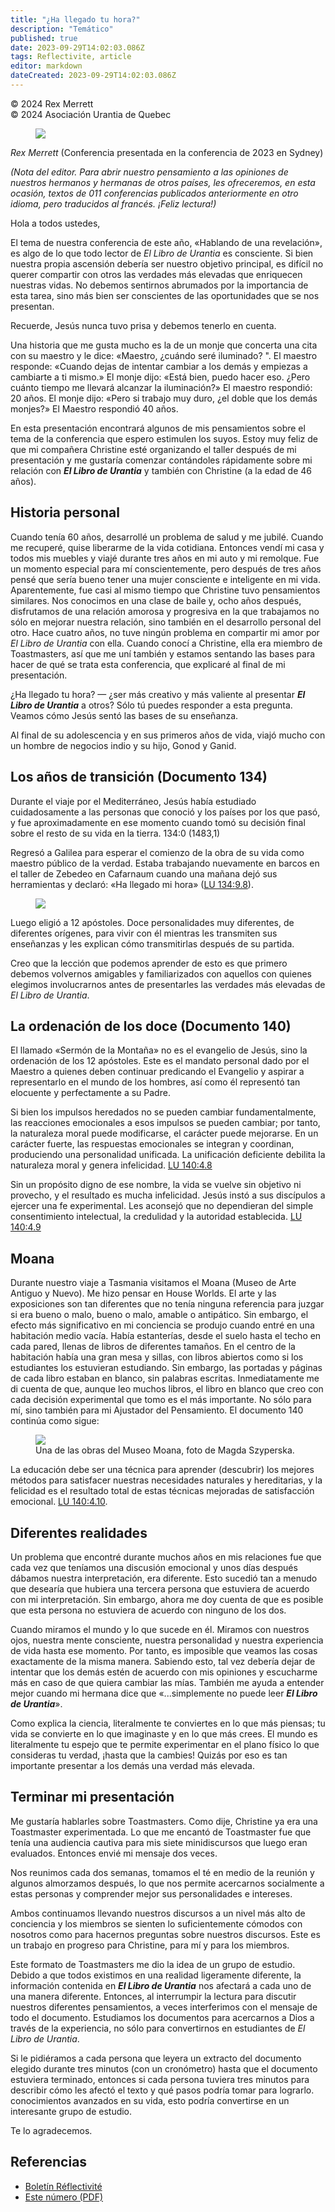 ```yaml
---
title: "¿Ha llegado tu hora?"
description: "Temático"
published: true
date: 2023-09-29T14:02:03.086Z
tags: Reflectivite, article
editor: markdown
dateCreated: 2023-09-29T14:02:03.086Z
---
```


<p class="v-card v-sheet theme--light grey lighten-3 px-2">© 2024 Rex Merrett<br>© 2024 Asociación Urantia de Quebec</p>


<figure id="Figure_1" class="image urantiapedia image-style-align-left">
<img src="/image/article/Reflectivite/Rex_Merett.jpg">
</figure>

_Rex Merrett_
(Conferencia presentada en la conferencia de 2023 en Sydney)

_(Nota del editor. Para abrir nuestro pensamiento a las opiniones de nuestros hermanos y hermanas de otros países, les ofreceremos, en esta ocasión, textos de 011 conferencias publicados anteriormente en otro idioma, pero traducidos al francés. ¡Feliz lectura!)_
<br style="clear:both;"/>

Hola a todos ustedes,

El tema de nuestra conferencia de este año, «Hablando de una revelación», es algo de lo que todo lector de _El Libro de Urantia_ es consciente. Si bien nuestra propia ascensión debería ser nuestro objetivo principal, es difícil no querer compartir con otros las verdades más elevadas que enriquecen nuestras vidas. No debemos sentirnos abrumados por la importancia de esta tarea, sino más bien ser conscientes de las oportunidades que se nos presentan.

Recuerde, Jesús nunca tuvo prisa y debemos tenerlo en cuenta.

Una historia que me gusta mucho es la de un monje que concerta una cita con su maestro y le dice: «Maestro, ¿cuándo seré iluminado? ". El maestro responde: «Cuando dejas de intentar cambiar a los demás y empiezas a cambiarte a ti mismo.» El monje dijo: «Está bien, puedo hacer eso. ¿Pero cuánto tiempo me llevará alcanzar la iluminación?» El maestro respondió: 20 años. El monje dijo: «Pero si trabajo muy duro, ¿el doble que los demás monjes?» El Maestro respondió 40 años.

En esta presentación encontrará algunos de mis pensamientos sobre el tema de la conferencia que espero estimulen los suyos. Estoy muy feliz de que mi compañera Christine esté organizando el taller después de mi presentación y me gustaría comenzar contándoles rápidamente sobre mi relación con ***El Libro de Urantia*** y también con Christine (a la edad de 46 años).

## Historia personal

Cuando tenía 60 años, desarrollé un problema de salud y me jubilé. Cuando me recuperé, quise liberarme de la vida cotidiana. Entonces vendí mi casa y todos mis muebles y viajé durante tres años en mi auto y mi remolque. Fue un momento especial para mí conscientemente, pero después de tres años pensé que sería bueno tener una mujer consciente e inteligente en mi vida. Aparentemente, fue casi al mismo tiempo que Christine tuvo pensamientos similares. Nos conocimos en una clase de baile y, ocho años después, disfrutamos de una relación amorosa y progresiva en la que trabajamos no sólo en mejorar nuestra relación, sino también en el desarrollo personal del otro. Hace cuatro años, no tuve ningún problema en compartir mi amor por _El Libro de Urantia_ con ella. Cuando conocí a Christine, ella era miembro de Toastmasters, así que me uní también y estamos sentando las bases para hacer de qué se trata esta conferencia, que explicaré al final de mi presentación.

¿Ha llegado tu hora? — ¿ser más creativo y más valiente al presentar ***El Libro de Urantia*** a otros? Sólo tú puedes responder a esta pregunta. Veamos cómo Jesús sentó las bases de su enseñanza.

Al final de su adolescencia y en sus primeros años de vida, viajó mucho con un hombre de negocios indio y su hijo, Gonod y Ganid.

## Los años de transición (Documento 134)

Durante el viaje por el Mediterráneo, Jesús había estudiado cuidadosamente a las personas que conoció y los países por los que pasó, y fue aproximadamente en ese momento cuando tomó su decisión final sobre el resto de su vida en la tierra. 134:0 (1483,1)

Regresó a Galilea para esperar el comienzo de la obra de su vida como maestro público de la verdad. Estaba trabajando nuevamente en barcos en el taller de Zebedeo en Cafarnaum cuando una mañana dejó sus herramientas y declaró: «Ha llegado mi hora» ([LU 134:9.8](/es/The_Urantia_Book/134#p9_8)).

<figure id="Figure_2" class="image urantiapedia">
<img src="/image/article/Reflectivite/2024_07/018.jpg">
</figure>

Luego eligió a 12 apóstoles. Doce personalidades muy diferentes, de diferentes orígenes, para vivir con él mientras les transmiten sus enseñanzas y les explican cómo transmitirlas después de su partida.

Creo que la lección que podemos aprender de esto es que primero debemos volvernos amigables y familiarizados con aquellos con quienes elegimos involucrarnos antes de presentarles las verdades más elevadas de _El Libro de Urantia_.

## La ordenación de los doce (Documento 140)

El llamado «Sermón de la Montaña» no es el evangelio de Jesús, sino la ordenación de los 12 apóstoles. Este es el mandato personal dado por el Maestro a quienes deben continuar predicando el Evangelio y aspirar a representarlo en el mundo de los hombres, así como él representó tan elocuente y perfectamente a su Padre.

Si bien los impulsos heredados no se pueden cambiar fundamentalmente, las reacciones emocionales a esos impulsos se pueden cambiar; por tanto, la naturaleza moral puede modificarse, el carácter puede mejorarse. En un carácter fuerte, las respuestas emocionales se integran y coordinan, produciendo una personalidad unificada. La unificación deficiente debilita la naturaleza moral y genera infelicidad. [LU 140:4.8](/es/The_Urantia_Book/140#p4_8)

Sin un propósito digno de ese nombre, la vida se vuelve sin objetivo ni provecho, y el resultado es mucha infelicidad. Jesús instó a sus discípulos a ejercer una fe experimental. Les aconsejó que no dependieran del simple consentimiento intelectual, la credulidad y la autoridad establecida. [LU 140:4.9](/es/The_Urantia_Book/140#p4_9)

## Moana

Durante nuestro viaje a Tasmania visitamos el Moana (Museo de Arte Antiguo y Nuevo). Me hizo pensar en House Worlds. El arte y las exposiciones son tan diferentes que no tenía ninguna referencia para juzgar si era bueno o malo, bueno o malo, amable o antipático. Sin embargo, el efecto más significativo en mi conciencia se produjo cuando entré en una habitación medio vacía. Había estanterías, desde el suelo hasta el techo en cada pared, llenas de libros de diferentes tamaños. En el centro de la habitación había una gran mesa y sillas, con libros abiertos como si los estudiantes los estuvieran estudiando. Sin embargo, las portadas y páginas de cada libro estaban en blanco, sin palabras escritas. Inmediatamente me di cuenta de que, aunque leo muchos libros, el libro en blanco que creo con cada decisión experimental que tomo es el más importante. No sólo para mí, sino también para mi Ajustador del Pensamiento. El documento 140 continúa como sigue:

<figure id="Figure_3" class="image urantiapedia">
<img src="/image/article/Reflectivite/2024_07/019.jpg">
<figcaption>Una de las obras del Museo Moana, foto de Magda Szyperska. </figcaption>
</figure>

La educación debe ser una técnica para aprender (descubrir) los mejores métodos para satisfacer nuestras necesidades naturales y hereditarias, y la felicidad es el resultado total de estas técnicas mejoradas de satisfacción emocional. [LU 140:4.10](/es/The_Urantia_Book/140#p4_10).

## Diferentes realidades

Un problema que encontré durante muchos años en mis relaciones fue que cada vez que teníamos una discusión emocional y unos días después dábamos nuestra interpretación, era diferente. Esto sucedió tan a menudo que desearía que hubiera una tercera persona que estuviera de acuerdo con mi interpretación. Sin embargo, ahora me doy cuenta de que es posible que esta persona no estuviera de acuerdo con ninguno de los dos.

Cuando miramos el mundo y lo que sucede en él. Miramos con nuestros ojos, nuestra mente consciente, nuestra personalidad y nuestra experiencia de vida hasta ese momento. Por tanto, es imposible que veamos las cosas exactamente de la misma manera. Sabiendo esto, tal vez debería dejar de intentar que los demás estén de acuerdo con mis opiniones y escucharme más en caso de que quiera cambiar las mías. También me ayuda a entender mejor cuando mi hermana dice que «...simplemente no puede leer ***El Libro de Urantia***».

Como explica la ciencia, literalmente te conviertes en lo que más piensas; tu vida se convierte en lo que imaginaste y en lo que más crees. El mundo es literalmente tu espejo que te permite experimentar en el plano físico lo que consideras tu verdad, ¡hasta que la cambies! Quizás por eso es tan importante presentar a los demás una verdad más elevada.

## Terminar mi presentación

Me gustaría hablarles sobre Toastmasters. Como dije, Christine ya era una Toastmaster experimentada. Lo que me encantó de Toastmaster fue que tenía una audiencia cautiva para mis siete minidiscursos que luego eran evaluados. Entonces envié mi mensaje dos veces.

Nos reunimos cada dos semanas, tomamos el té en medio de la reunión y algunos almorzamos después, lo que nos permite acercarnos socialmente a estas personas y comprender mejor sus personalidades e intereses.

Ambos continuamos llevando nuestros discursos a un nivel más alto de conciencia y los miembros se sienten lo suficientemente cómodos con nosotros como para hacernos preguntas sobre nuestros discursos. Este es un trabajo en progreso para Christine, para mí y para los miembros.

Este formato de Toastmasters me dio la idea de un grupo de estudio. Debido a que todos existimos en una realidad ligeramente diferente, la información contenida en ***El Libro de Urantia*** nos afectará a cada uno de una manera diferente. Entonces, al interrumpir la lectura para discutir nuestros diferentes pensamientos, a veces interferimos con el mensaje de todo el documento. Estudiamos los documentos para acercarnos a Dios a través de la experiencia, no sólo para convertirnos en estudiantes de _El Libro de Urantia_.

Si le pidiéramos a cada persona que leyera un extracto del documento elegido durante tres minutos (con un cronómetro) hasta que el documento estuviera terminado, entonces si cada persona tuviera tres minutos para describir cómo les afectó el texto y qué pasos podría tomar para lograrlo. conocimientos avanzados en su vida, esto podría convertirse en un interesante grupo de estudio.

Te lo agradecemos.

## Referencias

- [Boletín Réflectivité](https://www.urantia-quebec.ca/publications/reflectivite)
- [Este número (PDF)](https://urantia-quebec.s3.ca-central-1.amazonaws.com/documents/Reflectivite/Reflectivite-juillet-2024.pdf)

